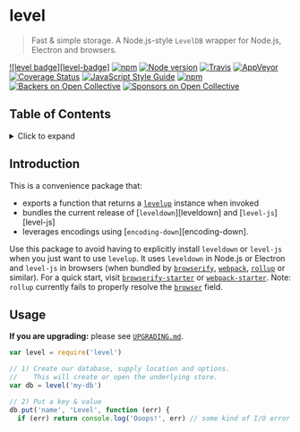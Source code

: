 # level

> Fast & simple storage. A Node.js-style `LevelDB` wrapper for Node.js, Electron and browsers.

[![level badge][level-badge]](https://github.com/Level/awesome)
[![npm](https://img.shields.io/npm/v/level.svg?label=&logo=npm)](https://www.npmjs.com/package/level)
[![Node version](https://img.shields.io/node/v/level.svg)](https://www.npmjs.com/package/level)
[![Travis](https://img.shields.io/travis/com/Level/level.svg?logo=travis&label=)](https://travis-ci.com/Level/level)
[![AppVeyor](https://img.shields.io/appveyor/ci/Level/level.svg?logo=appveyor&label=)](https://ci.appveyor.com/project/Level/level)
[![Coverage Status](https://coveralls.io/repos/github/Level/level/badge.svg)](https://coveralls.io/github/Level/level)
[![JavaScript Style Guide](https://img.shields.io/badge/code_style-standard-brightgreen.svg)](https://standardjs.com)
[![npm](https://img.shields.io/npm/dm/level.svg?label=dl)](https://www.npmjs.com/package/level)
[![Backers on Open Collective](https://opencollective.com/level/backers/badge.svg?color=orange)](#backers)
[![Sponsors on Open Collective](https://opencollective.com/level/sponsors/badge.svg?color=orange)](#sponsors)

## Table of Contents

<details><summary>Click to expand</summary>

- [Introduction](#introduction)
- [Usage](#usage)
- [Supported Platforms](#supported-platforms)
- [API](#api)
- [Promise Support](#promise-support)
- [Events](#events)
- [Contributing](#contributing)
- [Donate](#donate)
- [License](#license)

</details>

## Introduction

This is a convenience package that:

- exports a function that returns a [`levelup`](https://github.com/Level/levelup#ctor) instance when invoked
- bundles the current release of [`leveldown`][leveldown] and [`level-js`][level-js]
- leverages encodings using [`encoding-down`][encoding-down].

Use this package to avoid having to explicitly install `leveldown` or `level-js` when you just want to use `levelup`. It uses `leveldown` in Node.js or Electron and `level-js` in browsers (when bundled by [`browserify`](https://github.com/browserify/browserify), [`webpack`](https://webpack.js.org/), [`rollup`](https://rollupjs.org/) or similar). For a quick start, visit [`browserify-starter`](https://github.com/Level/browserify-starter) or [`webpack-starter`](https://github.com/Level/webpack-starter). Note: `rollup` currently fails to properly resolve the [`browser`](package.json) field.

## Usage

**If you are upgrading:** please see [`UPGRADING.md`](UPGRADING.md).

```js
var level = require('level')

// 1) Create our database, supply location and options.
//    This will create or open the underlying store.
var db = level('my-db')

// 2) Put a key & value
db.put('name', 'Level', function (err) {
  if (err) return console.log('Ooops!', err) // some kind of I/O error

  